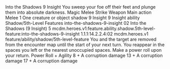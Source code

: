 <ability>
  <name>Into the Shadows</name>
  <cost>9 Insight</cost>
  <flavor>You sweep your foe off their feet and plunge them into absolute darkness.</flavor>
  <keywords>
    <keyword>Magic</keyword>
    <keyword>Melee</keyword>
    <keyword>Strike</keyword>
    <keyword>Weapon</keyword>
  </keywords>
  <type>Main action</type>
  <distance>Melee 1</distance>
  <target>One creature or object</target>
  <metadata>
    <class>shadow</class>
    <cost>9 Insight</cost>
    <cost_amount>9</cost_amount>
    <cost_resource>Insight</cost_resource>
    <feature_type>ability</feature_type>
    <file_dpath>Shadow/5th-Level Features</file_dpath>
    <item_id>into-the-shadows-9-insight</item_id>
    <item_index>02</item_index>
    <item_name>Into the Shadows (9 Insight)</item_name>
    <level>5</level>
    <scc>mcdm.heroes.v1:feature.ability.shadow.5th-level-feature:into-the-shadows-9-insight</scc>
    <scdc>1.1.1:14.2.2.4:02</scdc>
    <source>mcdm.heroes.v1</source>
    <type>feature/ability/shadow/5th-level-feature</type>
  </metadata>
  <effects>
    <effect type="mundane">You and the target are removed from the encounter map until the start of your next turn. You reappear in the spaces you left or the nearest unoccupied spaces. Make a power roll upon your return.</effect>
    <effect type="roll">
      <roll>Power Roll + Agility</roll>
      <t1>8 + A corruption damage</t1>
      <t2>13 + A corruption damage</t2>
      <t3>17 + A corruption damage</t3>
    </effect>
  </effects>
</ability>
